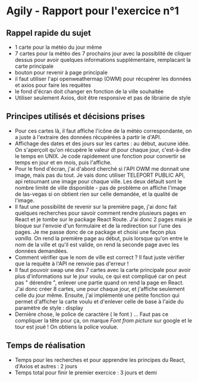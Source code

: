 # Agily - Rapport pour l'exercice n°1

## Rappel rapide du sujet 

- 1 carte pour la météo du jour même
- 7 cartes pour la météo des 7 prochains jour avec la possiblité de cliquer dessus pour avoir quelques informations supplémentaire, remplacant la carte principale
- bouton pour revenir à page principale
- il faut utiliser l'api openweathermap (OWM) pour récupérer les données et axios pour faire les requêtes
- le fond d'écran doit changer en fonction de la ville souhaitée
- Utiliser seulement Axios, doit être responsive et pas de librairie de style

## Principes utilisés et décisions prises


- Pour ces cartes là, il faut affiche l'icône de la météo correspondante, on a juste à l'extraire des données récupérées à partir le d'API.
- Affichage des dates et des jours sur les cartes : au début, aucune idée. On s'aperçoit qu'on récupère le valeur dt pour chaque jour, c'est-à-dire le temps en UNIX. Je code rapidement une fonction pour convertir se temps en jour et en mois, puis l'affiche.
- Pour le fond d'écran, j'ai d'abord cherché si l'API OWM me donnait une image, mais pas du tout. Je vais donc utiliser TELEPORT PUBLIC API, api retournant une image pour chaque ville. Les deux défault sont le nombre limité de ville disponible - pas de problème on affiche l'image de las-vegas si on obtient rien sur celle demandée, et la qualité de l'image.
- Il faut une possibilité de revenir sur la première page, j'ai donc fait quelques recherches pour savoir comment rendre plusieurs pages en React et je tombe sur le package React Route. J'ai donc 2 pages mais je bloque sur l'envoie d'un formulaire et de la redirection sur l'une des pages. Je me passe donc de ce package et choisi une façon plus *vanilla*. On rend la première page au début, puis lorsque qu'on entre le nom de la ville et qu'il est valide, on rend la seconde page avec les données demandées.
- Comment vérifier que le nom de ville est correct ? Il faut juste vérifier que la requête à l'API ne renvoie pas d'erreur !
- Il faut pouvoir swap une des 7 cartes avec la carte principale pour avoir plus d'informations sur le jour voulu, ce qui est compliqué car on peut pas " dérendre ", enlever une partie quand on rend la page en React. J'ai donc créer 8 cartes, une pour chaque jour, et j'affiche seulement celle du jour même. Ensuite, j'ai implémenté une petite fonction qui permet d'afficher la carte voulu et d'enlever celle de base à l'aide du paramètre de style : display
- Dernière chose, le police de caractère ( le font ) ... Faut pas ce compliquer la tête pour ça, on marque *Font from picture* sur google et le tour est joué ! On obtiens la police voulue.


## Temps de réalisation

- Temps pour les recherches et pour apprendre les principes du React, d'Axios et autres : 2 jours
- Temps total pour finir le premier exercice : 3 jours et demi
